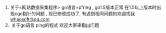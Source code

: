1.  关于<网路数据采集程序> go语言+pfring , go1.5版本正常 在1.5以上版本时出现cgo指针的问题 , 现已修改成功了, 有遇到相同问题的欢迎找我 whaosoft@qq.com
2.  关于go语言 ping的程式 欢迎大家来指出问题
